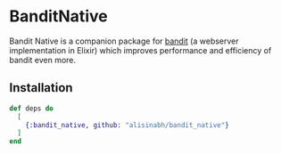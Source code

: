 # BanditNative

Bandit Native is a companion package for [bandit](https://github.com/mtrudel/bandit) (a webserver implementation in Elixir)
which improves performance and efficiency of bandit even more.

## Installation

```elixir
def deps do
  [
    {:bandit_native, github: "alisinabh/bandit_native"}
  ]
end
```
